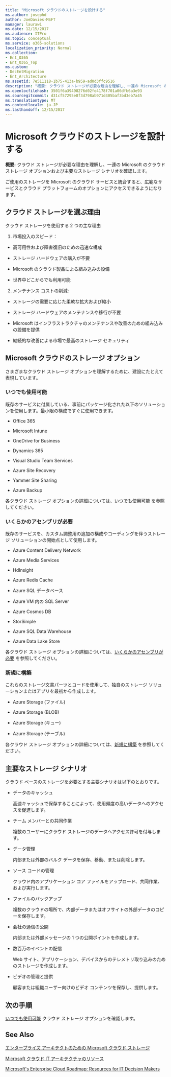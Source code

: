```yaml
---
title: "Microsoft クラウドのストレージを設計する"
ms.author: josephd
author: JoeDavies-MSFT
manager: laurawi
ms.date: 12/15/2017
ms.audience: ITPro
ms.topic: conceptual
ms.service: o365-solutions
localization_priority: Normal
ms.collection:
- Ent_O365
- Ent_O365_Top
ms.custom:
- DecEntMigration
- Ent_Architecture
ms.assetid: 7e511118-1b75-413a-b959-ad0d3ffc9516
description: "概要: クラウド ストレージが必要な理由を理解し、一連の Microsoft のクラウド ストレージ オプションおよび主要なストレージ シナリオを確認します。"
ms.openlocfilehash: 3501f6a39498276d02fe4178f701a06dfb6a3e93
ms.sourcegitcommit: d31cf57295e8f3d798ab971d405baf3bd3eb7a45
ms.translationtype: MT
ms.contentlocale: ja-JP
ms.lasthandoff: 12/15/2017
---
```

# <a name="designing-storage-for-the-microsoft-cloud"></a>Microsoft クラウドのストレージを設計する

 **概要:** クラウド ストレージが必要な理由を理解し、一連の Microsoft のクラウド ストレージ オプションおよび主要なストレージ シナリオを確認します。
  
ご使用のストレージを Microsoft のクラウド サービスと統合すると、広範なサービスとクラウド プラットフォームのオプションにアクセスできるようになります。
  
## <a name="why-cloud-storage"></a>クラウド ストレージを選ぶ理由

クラウド ストレージを使用する 2 つの主な理由
  
1. 市場投入のスピード：
    
  - 高可用性および障害復旧のための迅速な構成
    
  - ストレージ ハードウェアの購入が不要
    
  - Microsoft のクラウド製品による組み込みの設備
    
  - 世界中どこからでも利用可能
    
2. メンテナンス コストの削減:
    
  - ストレージの需要に応じた柔軟な拡大および縮小
    
  - ストレージ ハードウェアのメンテナンスや移行が不要
    
  - Microsoft はインフラストラクチャのメンテナンスや改善のための組み込みの設備を提供
    
  - 継続的な改善による市場で最高のストレージ セキュリティ
    
## <a name="microsoft-cloud-storage-options"></a>Microsoft クラウドのストレージ オプション

さまざまなクラウド ストレージ オプションを理解するために、建設にたとえて表現しています。
  
### <a name="move-in-ready"></a>いつでも使用可能

既存のサービスに付属している、事前にパッケージ化された以下のソリューションを使用します。最小限の構成ですぐに使用できます。
  
- Office 365
    
- Microsoft Intune
    
- OneDrive for Business
    
- Dynamics 365
    
- Visual Studio Team Services
    
- Azure Site Recovery
    
- Yammer Site Sharing
    
- Azure Backup
    
各クラウド ストレージ オプションの詳細については、[いつでも使用可能](move-in-ready.md) を参照してください。
  
### <a name="some-assembly-required"></a>いくらかのアセンブリが必要

既存のサービスを、カスタム調整用の追加の構成やコーディングを伴うストレージ ソリューションの開始点として使用します。
  
- Azure Content Delivery Network
    
- Azure Media Services
    
- HdInsight
    
- Azure Redis Cache
    
- Azure SQL データベース
    
- Azure VM 内の SQL Server
    
- Azure Cosmos DB
    
- StorSimple
    
- Azure SQL Data Warehouse
    
- Azure Data Lake Store
    
各クラウド ストレージ オプションの詳細については、[いくらかのアセンブリが必要](some-assembly-required.md) を参照してください。
  
### <a name="build-from-the-ground-up"></a>新規に構築

これらのストレージ文書パーツとコードを使用して、独自のストレージ ソリューションまたはアプリを最初から作成します。
  
- Azure Storage (ファイル)
    
- Azure Storage (BLOB)
    
- Azure Storage (キュー)
    
- Azure Storage (テーブル)
    
各クラウド ストレージ オプションの詳細については、[新規に構築](build-from-the-ground-up.md) を参照してください。
  
## <a name="key-storage-scenarios"></a>主要なストレージ シナリオ

クラウド ベースのストレージを必要とする主要シナリオは以下のとおりです。
  
- データのキャッシュ
    
    高速キャッシュで保存することによって、使用頻度の高いデータへのアクセスを促進します。
    
- チーム メンバーとの共同作業
    
    複数のユーザーにクラウド ストレージのデータへアクセス許可を付与します。
    
- データ管理
    
    内部または外部のバルク データを保存、移動、または削除します。
    
- ソース コードの管理
    
    クラウド内のアプリケーション コア ファイルをアップロード、共同作業、および実行します。
    
- ファイルのバックアップ
    
    複数のクラウドの場所で、内部データまたはオフサイトの外部データのコピーを保存します。
    
- 会社の通信の公開
    
    内部または外部メッセージの 1 つの公開ポイントを作成します。
    
- 数百万のイベントの配信
    
    Web サイト、アプリケーション、デバイスからのテレメトリ取り込みのためのストレージを作成します。
    
- ビデオの管理と提供
    
    顧客または組織ユーザー向けのビデオ コンテンツを保存し、提供します。
    
## <a name="next-step"></a>次の手順

[いつでも使用可能](move-in-ready.md) クラウド ストレージ オプションを確認します。
  
## <a name="see-also"></a>See Also

[エンタープライズ アーキテクトのための Microsoft クラウド ストレージ](microsoft-cloud-storage-for-enterprise-architects.md)
  
[Microsoft クラウド IT アーキテクチャのリソース](microsoft-cloud-it-architecture-resources.md)

[Microsoft's Enterprise Cloud Roadmap: Resources for IT Decision Makers](https://sway.com/FJ2xsyWtkJc2taRD)



